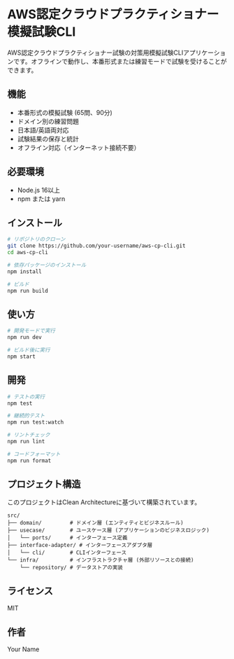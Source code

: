 # AWS認定クラウドプラクティショナー模擬試験CLI

AWS認定クラウドプラクティショナー試験の対策用模擬試験CLIアプリケーションです。オフラインで動作し、本番形式または練習モードで試験を受けることができます。

## 機能

- 本番形式の模擬試験 (65問、90分)
- ドメイン別の練習問題
- 日本語/英語両対応
- 試験結果の保存と統計
- オフライン対応（インターネット接続不要）

## 必要環境

- Node.js 16以上
- npm または yarn

## インストール

```bash
# リポジトリのクローン
git clone https://github.com/your-username/aws-cp-cli.git
cd aws-cp-cli

# 依存パッケージのインストール
npm install

# ビルド
npm run build
```

## 使い方

```bash
# 開発モードで実行
npm run dev

# ビルド後に実行
npm start
```

## 開発

```bash
# テストの実行
npm test

# 継続的テスト
npm run test:watch

# リントチェック
npm run lint

# コードフォーマット
npm run format
```

## プロジェクト構造

このプロジェクトはClean Architectureに基づいて構築されています。

```
src/
├── domain/         # ドメイン層 (エンティティとビジネスルール)
├── usecase/        # ユースケース層 (アプリケーションのビジネスロジック)
│   └── ports/      # インターフェース定義
├── interface-adapter/ # インターフェースアダプタ層
│   └── cli/        # CLIインターフェース
└── infra/          # インフラストラクチャ層 (外部リソースとの接続)
    └── repository/ # データストアの実装
```

## ライセンス

MIT

## 作者

Your Name 